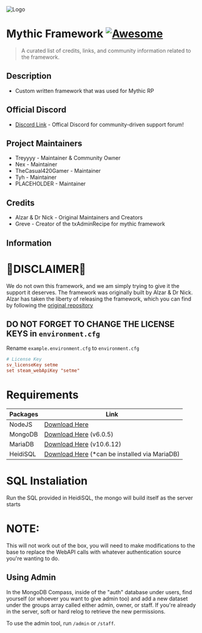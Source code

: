 ![Logo](https://i.imgur.com/uv0El0Z.jpeg)

# Mythic Framework [![Awesome](https://cdn.jsdelivr.net/gh/sindresorhus/awesome@d7305f38d29fed78fa85652e3a63e154dd8e8829/media/badge.svg)](https://github.com/sindresorhus/awesome#readme)
> A curated list of credits, links, and community information related to the framework.

## Description

- Custom written framework that was used for Mythic RP

## Official Discord
- [Discord Link](https://discord.gg/xxxxxxxx) - Offical Discord for community-driven support forum!

## Project Maintainers
- Treyyyy - Maintainer & Community Owner
- Nex - Maintainer
- TheCasual420Gamer - Maintainer
- Tyh - Maintainer
- PLACEHOLDER - Maintainer

## Credits
- Alzar & Dr Nick - Original Maintainers and Creators
- Greve - Creator of the txAdminRecipe for mythic framework




## Information

# 🚧DISCLAIMER🚧
We do not own this framework, and we am simply trying to give it the support it deserves. The framework was originally built by Alzar & Dr Nick. Alzar has taken the liberty of releasing the framework, which you can find by following the [original repository](https://github.com/Alzar/mythic-framework) 

## DO NOT FORGET TO CHANGE THE LICENSE KEYS in `environment.cfg`
Rename `example.environment.cfg` to `environment.cfg`
```cfg
# License Key
sv_licenseKey setme
set steam_webApiKey "setme"
```

# Requirements 
| Packages          | Link                                                                |
| ----------------- | ------------------------------------------------------------------ |
| NodeJS | [Download Here](https://nodejs.org/en/download?text=+) |
| MongoDB | [Download Here](https://www.mongodb.com/try/download/community) (v6.0.5) |
| MariaDB | [Download Here](https://mariadb.org/download/?t=mariadb&p=mariadb&r=10.6.12&os=windows&cpu=x86_64&pkg=msi&m=acorn) (v10.6.12)
| HeidiSQL | [Download Here](https://www.heidisql.com/download.php) (*can be installed via MariaDB)
  
# SQL Instaliation
Run the SQL provided in HeidiSQL, the mongo will build itself as the server starts

# NOTE:
This will not work out of the box, you will need to make modifications to the base to replace the WebAPI calls with whatever authentication source you're wanting to do. 

## Using Admin

In the MongoDB Compass, inside of the "auth" database under users, find yourself (or whoever you want to give admin too) and add a new dataset under the groups array called either admin, owner, or staff. If you're already in the server, soft or hard relog to retrieve the new permissions.

To use the admin tool, run `/admin` or `/staff`.

